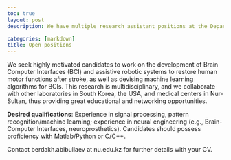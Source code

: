 ```yaml
---
toc: true
layout: post
description: We have multiple research assistant positions at the Department of Robotics and Mechatronics, Nazarbayev University.  

categories: [markdown]
title: Open positions
---
```

We seek highly motivated candidates to work on the development of Brain Computer Interfaces (BCI) and assistive robotic systems to restore human motor functions after stroke, as well as devising machine learning algorithms for BCIs. This research is multidisciplinary, and we collaborate with other laboratories in South Korea, the USA, and medical centers in Nur-Sultan, thus providing great educational and networking opportunities.

**Desired qualifications**: Experience in signal processing, pattern recognition/machine learning; experience in neural engineering (e.g., Brain-Computer Interfaces, neuroprosthetics). Candidates should possess proficiency with Matlab/Python or C/C++.   

Contact berdakh.abibullaev at nu.edu.kz for further details with your CV.  


